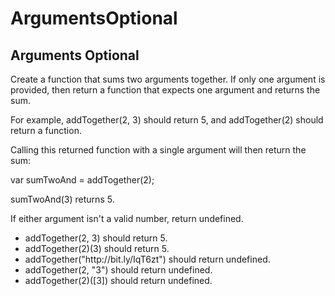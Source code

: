 # ArgumentsOptional

<h2>Arguments Optional</h2>

<p>Create a function that sums two arguments together. If only one argument is provided, then return a function that expects one argument and returns the sum.</p>
<p>For example, addTogether(2, 3) should return 5, and addTogether(2) should return a function.</p>
<p>Calling this returned function with a single argument will then return the sum:</p>
<p>var sumTwoAnd = addTogether(2);

sumTwoAnd(3) returns 5.

If either argument isn't a valid number, return undefined.</p>
<ul>
<li>addTogether(2, 3) should return 5.</li>
<li>addTogether(2)(3) should return 5.</li>
<li>addTogether("http://bit.ly/IqT6zt") should return undefined.</li>
<li>addTogether(2, "3") should return undefined.</li>
<li>addTogether(2)([3]) should return undefined.</li>